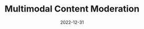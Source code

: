 ---
title: "Multimodal Content Moderation"
collection: portfolio
permalink: /portfolio/moderation
date: 2022-12-31
show: true
header:
  teaser: "portfolio/moderation.jpg"
project_type: "Group Course"
excerpt: "Developed a state-of-the-art multimodal (image and text) content moderation model that performed well on Meta's Hateful Memes Challenge for the company Clarifai. Built a computation pipeline to augment and generate synthetic text and image data samples using Stable Diffusion for training neural networks."
---